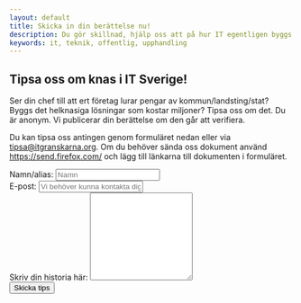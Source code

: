 ```yaml
---
layout: default
title: Skicka in din berättelse nu!
description: Du gör skillnad, hjälp oss att på hur IT egentligen byggs i Sverige.
keywords: it, teknik, offentlig, upphandling
---
```



 <section id="promo" class="promo section offset-header">
        <div class="container text-center">
        <h1 class="title tips">Tipsa oss om knas i IT Sverige!</h1>
            <p class="intro">Ser din chef till att ert företag lurar pengar av kommun/landsting/stat? Byggs det helknasiga lösningar som kostar miljoner? Tipsa oss om det. Du är anonym. Vi publicerar din berättelse om den går att verifiera.</p>
        </div>
    </section>

 
<section id="tips" class="docs section">  
<div class="container">  
<div class="docs-inner">
<p>Du kan tipsa oss antingen genom formuläret nedan eller via <a href="mailto:tipsa@itgranskarna.org">tipsa@itgranskarna.org</a>. Om du behöver sända oss dokument använd <a href="https://send.firefox.com/">https://send.firefox.com/</a> och lägg till länkarna till dokumenten i formuläret.</p>

<form name="tipsa" method="POST" action="/tack/" netlify>
  <div class="form-group row">
    <label for="inputName" class="col-form-label col-form-label-lg">Namn/alias: </label>
      <input type="text" class="form-control form-control-lg" name="alias" id="inputName" placeholder="Namn">
  </div>
  <div class="form-group row">
    <label for="inputName" class="col-form-label col-form-label-lg">E-post: </label>
      <input type="email" class="form-control form-control-lg" name="epost" id="inputName" placeholder="Vi behöver kunna kontakta dig för att verifiera vissa uppgifter">
  </div>
  <div class="form-group row">
    <label for="exampleFormControlTextarea1" class="col-form-label col-form-label-lg">Skriv din historia här:</label>
    <textarea class="form-control form-control-lg" id="textArea" name="tips" rows="10"></textarea>
  </div>
  <div class="form-group row">
    <div data-netlify-recaptcha></div>
    </div>
  <div class="form-group row">
    <div>
      <button type="submit" class="btn btn-primary btn-lg">Skicka tips</button>
    </div>
  </div>
</form>
</div>
  </div>
</section>
   